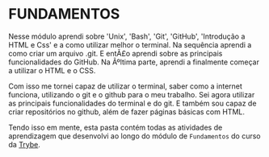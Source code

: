 # FUNDAMENTOS

Nesse módulo aprendi sobre 'Unix', 'Bash', 'Git', 'GitHub', 'Introdução a HTML e Css' e a como utilizar melhor o terminal. Na sequência aprendi a como criar um arquivo .git. E entÃ£o aprendi sobre as principais funcionalidades do GitHub. Na Ãºltima parte, aprendi a finalmente começar a utilizar o HTML e o CSS.

Com isso me tornei capaz de utilizar o terminal, saber como a internet funciona, utilizando o git e o github para o meu trabalho. Sei agora utilizar as principais funcionalidades do terminal e do git. E também sou capaz de criar repositórios no github, além de fazer páginas básicas com HTML.

Tendo isso em mente, esta pasta contém todas as atividades de aprendizagem que desenvolvi ao longo do módulo de `Fundamentos` do curso da [Trybe](https://www.betrybe.com/).
